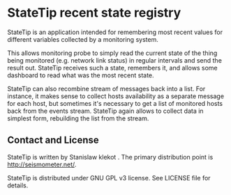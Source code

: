 StateTip recent state registry
==============================

StateTip is an application intended for remembering most recent values for
different variables collected by a monitoring system.

This allows monitoring probe to simply read the current state of the thing
being monitored (e.g. network link status) in regular intervals and send the
result out. StateTip receives such a state, remembers it, and allows some
dashboard to read what was the most recent state.

StateTip can also recombine stream of messages back into a list. For instance,
it makes sense to collect hosts availability as a separate message for each
host, but sometimes it's necessary to get a list of monitored hosts back from
the events stream. StateTip again allows to collect data in simplest form,
rebuilding the list from the stream.

Contact and License
-------------------

StateTip is written by Stanislaw klekot <dozzie at jarowit.net>.
The primary distribution point is <http://seismometer.net/>.

StateTip is distributed under GNU GPL v3 license. See LICENSE file for
details.
